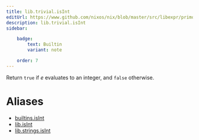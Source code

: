 ```yaml
---
title: lib.trivial.isInt
editUrl: https://www.github.com/nixos/nix/blob/master/src/libexpr/primops.cc
description: lib.trivial.isInt
sidebar:

    badge:
        text: Builtin
        variant: note

    order: 7
---
```


Return `true` if *e* evaluates to an integer, and `false` otherwise.


# Aliases

- [builtins.isInt](/nix-doc-comments/reference/builtins/builtins-isint)
- [lib.isInt](/nix-doc-comments/reference/lib/lib-isint)
- [lib.strings.isInt](/nix-doc-comments/reference/lib/strings/lib-strings-isint)


